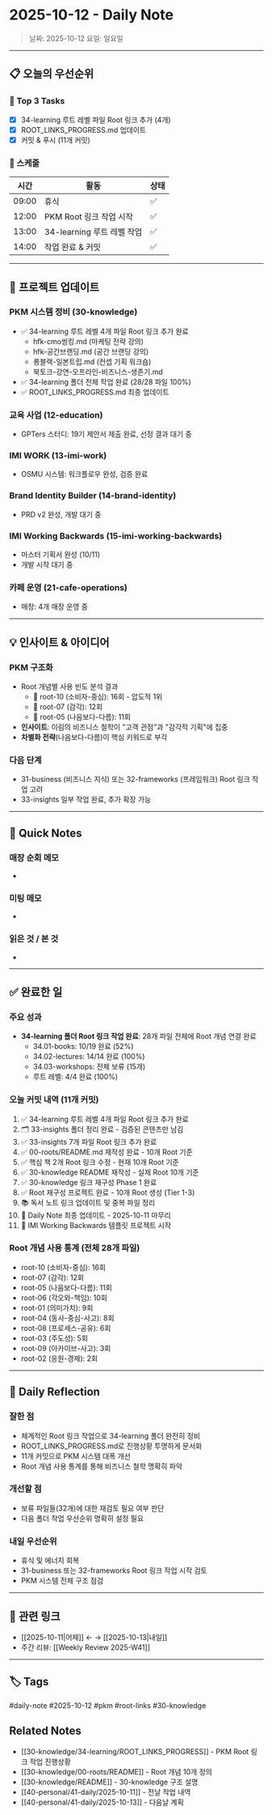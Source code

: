 # 2025-10-12 - Daily Note

> 날짜: 2025-10-12
> 요일: 일요일

---

## 📋 오늘의 우선순위

### 🎯 Top 3 Tasks
- [x] 34-learning 루트 레벨 파일 Root 링크 추가 (4개)
- [x] ROOT_LINKS_PROGRESS.md 업데이트
- [x] 커밋 & 푸시 (11개 커밋)

### 📅 스케줄
| 시간 | 활동 | 상태 |
|------|------|------|
| 09:00 | 휴식 | ✅ |
| 12:00 | PKM Root 링크 작업 시작 | ✅ |
| 13:00 | 34-learning 루트 레벨 작업 | ✅ |
| 14:00 | 작업 완료 & 커밋 | ✅ |

---

## 💼 프로젝트 업데이트

### PKM 시스템 정비 (30-knowledge)
- ✅ 34-learning 루트 레벨 4개 파일 Root 링크 추가 완료
  - hfk-cmo씽킹.md (마케팅 전략 강의)
  - hfk-공간브랜딩.md (공간 브랜딩 강의)
  - 롱블랙-일본트립.md (컨셉 기획 워크숍)
  - 북토크-강연-오프라인-비즈니스-생존기.md
- ✅ 34-learning 폴더 전체 작업 완료 (28/28 파일 100%)
- ✅ ROOT_LINKS_PROGRESS.md 최종 업데이트

### 교육 사업 (12-education)
- GPTers 스터디: 19기 제안서 제출 완료, 선정 결과 대기 중

### IMI WORK (13-imi-work)
- OSMU 시스템: 워크플로우 완성, 검증 완료

### Brand Identity Builder (14-brand-identity)
- PRD v2 완성, 개발 대기 중

### IMI Working Backwards (15-imi-working-backwards)
- 마스터 기획서 완성 (10/11)
- 개발 시작 대기 중

### 카페 운영 (21-cafe-operations)
- 매장: 4개 매장 운영 중

---

## 💡 인사이트 & 아이디어

### PKM 구조화
- Root 개념별 사용 빈도 분석 결과
  - 🥇 root-10 (소비자-중심): 16회 - 압도적 1위
  - 🥈 root-07 (감각): 12회
  - 🥉 root-05 (나음보다-다름): 11회
- **인사이트**: 이림의 비즈니스 철학이 "고객 관점"과 "감각적 기획"에 집중
- **차별화 전략**(나음보다-다름)이 핵심 키워드로 부각

### 다음 단계
- 31-business (비즈니스 지식) 또는 32-frameworks (프레임워크) Root 링크 작업 고려
- 33-insights 일부 작업 완료, 추가 확장 가능

---

## 📝 Quick Notes

### 매장 순회 메모
-

### 미팅 메모
-

### 읽은 것 / 본 것
-

---

## ✅ 완료한 일

### 주요 성과
- **34-learning 폴더 Root 링크 작업 완료**: 28개 파일 전체에 Root 개념 연결 완료
  - 34.01-books: 10/19 완료 (52%)
  - 34.02-lectures: 14/14 완료 (100%)
  - 34.03-workshops: 전체 보류 (15개)
  - 루트 레벨: 4/4 완료 (100%)

### 오늘 커밋 내역 (11개 커밋)
1. ✅ 34-learning 루트 레벨 4개 파일 Root 링크 추가 완료
2. 🗂️ 33-insights 폴더 정리 완료 - 검증된 콘텐츠만 남김
3. ✅ 33-insights 7개 파일 Root 링크 추가 완료
4. ✅ 00-roots/README.md 재작성 완료 - 10개 Root 기준
5. ✅ 핵심 책 2개 Root 링크 수정 - 현재 10개 Root 기준
6. ✅ 30-knowledge README 재작성 - 실제 Root 10개 기준
7. ✅ 30-knowledge 링크 재구성 Phase 1 완료
8. ✅ Root 재구성 프로젝트 완료 - 10개 Root 생성 (Tier 1-3)
9. 📚 독서 노트 링크 업데이트 및 중복 파일 정리
10. 📝 Daily Note 최종 업데이트 - 2025-10-11 마무리
11. 🚀 IMI Working Backwards 템플릿 프로젝트 시작

### Root 개념 사용 통계 (전체 28개 파일)
- root-10 (소비자-중심): 16회
- root-07 (감각): 12회
- root-05 (나음보다-다름): 11회
- root-06 (각오와-책임): 10회
- root-01 (의미가치): 9회
- root-04 (동사-중심-사고): 8회
- root-08 (프로세스-공유): 6회
- root-03 (주도성): 5회
- root-09 (아카이브-사고): 3회
- root-02 (응원-경제): 2회

---

## 🤔 Daily Reflection

### 잘한 점
- 체계적인 Root 링크 작업으로 34-learning 폴더 완전히 정비
- ROOT_LINKS_PROGRESS.md로 진행상황 투명하게 문서화
- 11개 커밋으로 PKM 시스템 대폭 개선
- Root 개념 사용 통계를 통해 비즈니스 철학 명확히 파악

### 개선할 점
- 보류 파일들(32개)에 대한 재검토 필요 여부 판단
- 다음 폴더 작업 우선순위 명확히 설정 필요

### 내일 우선순위
- 휴식 및 에너지 회복
- 31-business 또는 32-frameworks Root 링크 작업 시작 검토
- PKM 시스템 전체 구조 점검

---

## 🔗 관련 링크

- [[2025-10-11|어제]] ← → [[2025-10-13|내일]]
- 주간 리뷰: [[Weekly Review 2025-W41]]

---

## 🏷️ Tags

#daily-note #2025-10-12 #pkm #root-links #30-knowledge

## Related Notes

- [[30-knowledge/34-learning/ROOT_LINKS_PROGRESS]] - PKM Root 링크 작업 진행상황
- [[30-knowledge/00-roots/README]] - Root 개념 10개 정의
- [[30-knowledge/README]] - 30-knowledge 구조 설명
- [[40-personal/41-daily/2025-10-11]] - 전날 작업 내역
- [[40-personal/41-daily/2025-10-13]] - 다음날 계획
